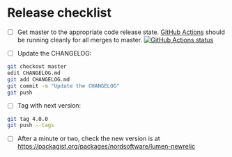 # Release checklist

* [ ] Get master to the appropriate code release state.
      [GitHub Actions](https://github.com/digiaonline/lumen-newrelic/actions)
      should be running cleanly for all merges to master.
      [![GitHub Actions status](https://github.com/digiaonline/lumen-cors/workflows/Test/badge.svg)](https://github.com/digiaonline/lumen-newrelic/actions)

* [ ] Update the CHANGELOG:

```bash
git checkout master
edit CHANGELOG.md
git add CHANGELOG.md
git commit -m "Update the CHANGELOG"
git push
```

* [ ] Tag with next version:

```bash
git tag 4.0.0
git push --tags
```

* [ ] After a minute or two, check the new version is at
      https://packagist.org/packages/nordsoftware/lumen-newrelic
